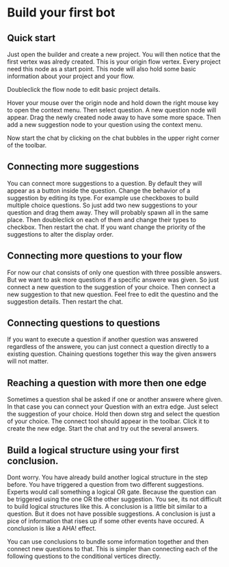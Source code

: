 # Build your first bot

## Quick start
Just open the builder and create a new project. You will then notice that the first vertex was alredy created. This is your origin flow vertex. Every project need this node as a start point. This node will also hold some basic information about your project and your flow.

Doubleclick the flow node to edit basic project details.

Hover your mouse over the origin node and hold down the right mouse key to open the context menu. Then select question. A new question node will appear. Drag the newly created node away to have some more space. Then add a new suggestion node to your question using the context menu.

Now start the chat by clicking on the chat bubbles in the upper right corner of the toolbar.

## Connecting more suggestions
You can connect more suggestions to a question. By default they will appear as a button inside the question. Change the behavior of a suggestion by editing its type. For example use checkboxes to build multiple choice questions. So just add two new suggestions to your question and drag them away. They will probably spawn all in the same place.
Then doubleclick on each of them and change their types to checkbox. Then restart the chat. If you want change the priority of the suggestions to alter the display order.

## Connecting more questions to your flow
For now our chat consists of only one question with three possible answers. But we want to ask more questions if a specific answere was given. So just connect a new question to the suggestion of your choice. Then connect a new suggestion to that new question. Feel free to edit the questino and the suggestion details. Then restart the chat.

## Connecting questions to questions
If you want to execute a question if another question was answered regardless of the answere, you can just connect a question directly to a existing question. Chaining questions together this way the given answers will not matter.

## Reaching a question with more then one edge
Sometimes a question shal be asked if one or another answere where given. In that case you can connect your Question with an extra edge. Just select the suggestion of your choice. Hold then down strg and select the question of your choice. The connect tool should appear in the toolbar. Click it to create the new edge. Start the chat and try out the several answers.

## Build a logical structure using your first conclusion.
Dont worry. You have already build another logical structure in the step before. You have triggered a question from two different suggestions. Experts would call something a logical OR gate. Because the question can be triggered using the one OR the other suggestion. You see, its not difficult to build logical structures like this. A conclusion is a little bit similar to a question. But it does not have possible suggestions. A conclusion is just a pice of information that rises up if some other events have occured. A conclusion is like a AHA! effect.

You can use conclusions to bundle some information together and then connect new questions to that. This is simpler than connecting each of the following questions to the conditional vertices directly.
